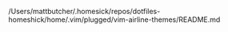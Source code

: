 /Users/mattbutcher/.homesick/repos/dotfiles-homeshick/home/.vim/plugged/vim-airline-themes/README.md